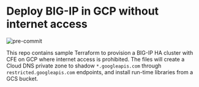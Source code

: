 # Deploy BIG-IP in GCP without internet access

![pre-commit](https://github.com/memes/f5-google-bigip-isloated-vpcs/workflows/pre-commit/badge.svg)

This repo contains sample Terraform to provision a BIG-IP HA cluster with CFE on
GCP where internet access is prohibited. The files will create a Cloud DNS
private zone to shadow `*.googleapis.com` through `restricted.googleapis.com`
endpoints, and install run-time libraries from a GCS bucket.
